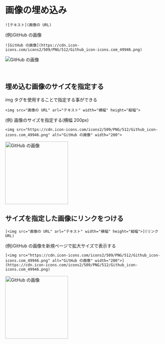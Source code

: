 # 画像の埋め込み
```
![テキスト](画像の URL)
```
(例)GitHub の画像
  
```
![GitHub の画像](https://cdn.icon-icons.com/icons2/509/PNG/512/Github_icon-icons.com_49946.png)
```
![GitHub の画像](https://cdn.icon-icons.com/icons2/509/PNG/512/Github_icon-icons.com_49946.png)
  
<br>
  
## 埋め込む画像のサイズを指定する
img タグを使用することで指定する事ができる
  
```
<img src="画像の URL" arl="テキスト" width="横幅" height="縦幅">
```

(例) 画像のサイズを指定する(横幅 200px)
```
<img src="https://cdn.icon-icons.com/icons2/509/PNG/512/Github_icon-icons.com_49946.png" alt="GitHub の画像" width="200">
```

<img src="https://cdn.icon-icons.com/icons2/509/PNG/512/Github_icon-icons.com_49946.png" alt="GitHub の画像" width="200">
  
<br>
  
## サイズを指定した画像にリンクをつける
```
[<img src="画像の URL" arl="テキスト" width="横幅" height="縦幅">](リンク URL)
```
(例)GitHub の画像を新規ページで拡大サイズで表示する
```
[<img src="https://cdn.icon-icons.com/icons2/509/PNG/512/Github_icon-icons.com_49946.png" alt="GitHub の画像" width="200">](https://cdn.icon-icons.com/icons2/509/PNG/512/Github_icon-icons.com_49946.png)
```
[<img src="https://cdn.icon-icons.com/icons2/509/PNG/512/Github_icon-icons.com_49946.png" alt="GitHub の画像" width="200">](https://cdn.icon-icons.com/icons2/509/PNG/512/Github_icon-icons.com_49946.png)
